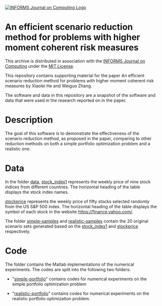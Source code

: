 [![INFORMS Journal on Computing Logo](https://INFORMSJoC.github.io/logos/INFORMS_Journal_on_Computing_Header.jpg)](https://pubsonline.informs.org/journal/ijoc)

# An efficient scenario reduction method for problems with higher moment coherent risk measures
This archive is distributed in association with the [INFORMS Journal on Computing](https://pubsonline.informs.org/journal/ijoc) under the [MIT License](LICENSE).

This repository contains supporting material for the paper An efficient scenario reduction method for problems with higher moment coherent risk measures by Xiaolei He and Weiguo Zhang.

The software and data in this repository are a snapshot of the software and data that were used in the research reported on in the paper.

# Description
The goal of this software is to demonstrate the effectiveness of the scenario reduction method, as proposed in the paper, comparing to other reduction methods on both a simple portfolio optimization problem and a realistic one.

# Data 
In the folder [data](data), [stock_index1](data/stock_index1.xlsx) represents the weekly price of nine stock indices from different countries. The horizontal heading of the table displays the stock index names. 

[stockprice](data/stockprice.xlsx) represents the weekly price of fifty stocks selected randomly from the US S&P 500 index. The horizontal heading of the table displays the symbol of each stock in the website https://finance.yahoo.com/.

The folder [simple-samples](data/simple-samples) and [realistic-samples](data/realistic-samples) contain the 20 original scenario sets generated based on the [stock_index1](data/stock_index1.xlsx) and [stockprice](data/stockprice.xlsx) respectively.


# Code
The folder contains the Matlab implementations of the numerical experiments. The codes are split into the following two folders:

* "[simple-portfolio](code/simple-portfolio)" contains codes for numerical experiments on the simple portfolio optimization problem
  
* "[realistic-portfolio](code/realistic-portfolio)" contains codes for numerical experiments on the realistic portfolio optimization problem.
